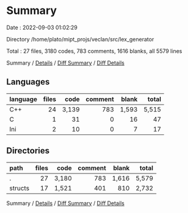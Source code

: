 # Summary

Date : 2022-09-03 01:02:29

Directory /home/plato/mipt_projs/veclan/src/lex_generator

Total : 27 files,  3180 codes, 783 comments, 1616 blanks, all 5579 lines

Summary / [Details](details.md) / [Diff Summary](diff.md) / [Diff Details](diff-details.md)

## Languages
| language | files | code | comment | blank | total |
| :--- | ---: | ---: | ---: | ---: | ---: |
| C++ | 24 | 3,139 | 783 | 1,593 | 5,515 |
| C | 1 | 31 | 0 | 16 | 47 |
| Ini | 2 | 10 | 0 | 7 | 17 |

## Directories
| path | files | code | comment | blank | total |
| :--- | ---: | ---: | ---: | ---: | ---: |
| . | 27 | 3,180 | 783 | 1,616 | 5,579 |
| structs | 17 | 1,521 | 401 | 810 | 2,732 |

Summary / [Details](details.md) / [Diff Summary](diff.md) / [Diff Details](diff-details.md)